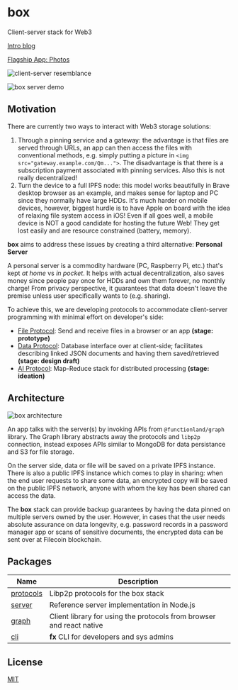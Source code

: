 # box

Client-server stack for Web3

[Intro blog](https://dev.to/fx/google-photos-open-source-alternative-with-react-native-80c#ending-big-techs-reign-by-building-opensource-p2p-apps)

[Flagship App: Photos](https://github.com/functionland/photos)

![client-server resemblance](https://user-images.githubusercontent.com/1758649/126010892-b7bf9905-0044-472d-aeb6-1ed7e66268d8.png)

![box server demo](https://user-images.githubusercontent.com/1758649/126008513-e5f8f2eb-b931-4450-8373-6102cf47e7d1.png)

## Motivation

There are currently two ways to interact with Web3 storage solutions:

1. Through a pinning service and a gateway: the advantage is that files are served through URLs, an app can then access the files with conventional methods, e.g. simply putting a picture in `<img src="gateway.example.com/Qm...">`. The disadvantage is that there is a subscription payment associated with pinning services. Also this is not really decentralized!
2. Turn the device to a full IPFS node: this model works beautifully in Brave desktop browser as an example, and makes sense for laptop and PC since they normally have large HDDs. It's much harder on mobile devices, however, biggest hurdle is to have Apple on board with the idea of relaxing file system access in iOS! Even if all goes well, a mobile device is NOT a good candidate for hosting the future Web! They get lost easily and are resource constrained (battery, memory).

**box** aims to address these issues by creating a third alternative: **Personal Server**

A personal server is a commodity hardware (PC, Raspberry Pi, etc.) that's kept *at home* vs *in pocket*. It helps with actual decentralization, also saves money since people pay once for HDDs and own them forever, no monthly charge! From privacy perspective, it guarantees that data doesn't leave the premise unless user specifically wants to (e.g. sharing).

To achieve this, we are developing protocols to accommodate client-server programming with minimal effort on developer's side:

- [File Protocol](packages/protocols/file): Send and receive files in a browser or an app **(stage: prototype)**
- [Data Protocol](packages/protocols/data): Database interface over at client-side; facilitates describing linked JSON documents and having them saved/retrieved **(stage: design draft)**
- [AI Protocol](packages/protocols/ai): Map-Reduce stack for distributed processing **(stage: ideation)**

## Architecture

![box architecture](https://user-images.githubusercontent.com/1758649/126281564-a3a5aea9-50a6-4ae9-ae2b-439977d57980.jpg)

An app talks with the server(s) by invoking APIs from `@functionland/graph` library. The Graph library abstracts away the protocols and `libp2p` connection, instead exposes APIs similar to MongoDB for data persistance and S3 for file storage.

On the server side, data or file will be saved on a private IPFS instance. There is also a public IPFS instance which comes to play in sharing: when the end user requests to share some data, an encrypted copy will be saved on the public IPFS network, anyone with whom the key has been shared can access the data.

The **box** stack can provide backup guarantees by having the data pinned on multiple servers owned by the user. However, in cases that the user needs absolute assurance on data longevity, e.g. password records in a password manager app or scans of sensitive documents, the encrypted data can be sent over at Filecoin blockchain.

## Packages

| Name | Description |
| --- | --- |
| [protocols](packages/protocols) | Libp2p protocols for the box stack |
| [server](packages/server) | Reference server implementation in Node.js |
| [graph](packages/graph) | Client library for using the protocols from browser and react native |
| [cli](packages/cli) | **fx** CLI for developers and sys admins |

## License

[MIT](LICENSE)
